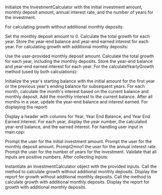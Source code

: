Initialize the InvestmentCalculator with the initial investment amount, monthly deposit amount, annual interest rate, and the number of years for the investment.

For calculating growth without additional monthly deposits:

Set the monthly deposit amount to 0.
Calculate the total growth for each year.
Store the year-end balance and year-end earned interest for each year.
For calculating growth with additional monthly deposits:

Use the user-provided monthly deposit amount.
Calculate the total growth for each year, including the monthly deposits.
Store the year-end balance and year-end earned interest for each year.
For the calculateYearlyGrowth method (used by both calculations):

Initialize the year's starting balance with the initial amount for the first year or the previous year's ending balance for subsequent years.
For each month, calculate the month's interest based on the current balance and monthly deposit.
Add the monthly interest to the current balance.
After all months in a year, update the year-end balance and interest earned.
For displaying the report:

Display a header with columns for Year, Year End Balance, and Year End Earned Interest.
For each year, display the year number, the calculated year-end balance, and the earned interest.
For handling user input in main.cpp:

Prompt the user for the initial investment amount.
Prompt the user for the monthly deposit amount.
Prompt2mno1 the user for the annual interest rate.
Prompt the user for the number of years for the investment.
Validate that all inputs are positive numbers.
After collecting inputs:

Instantiate an InvestmentCalculator object with the provided inputs.
Call the method to calculate growth without additional monthly deposits.
Display the report for growth without additional monthly deposits.
Call the method to calculate growth with additional monthly deposits.
Display the report for growth with additional monthly deposits.